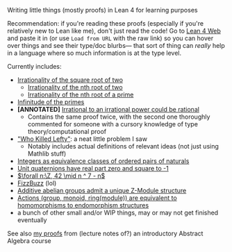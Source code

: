 Writing little things (mostly proofs) in Lean 4 for learning purposes

Recommendation: if you're reading these proofs (especially if you're relatively new to Lean like me), don't just read the code! Go to [Lean 4 Web](https://live.lean-lang.org/) and paste it in (or use `Load from URL` with the raw link) so you can hover over things and see their type/doc blurbs— that sort of thing can _really_ help in a language where so much information is at the type level.

Currently includes:
- [Irrationality of the square root of two](Misc/SqrtTwoIrrational.lean)
    - [Irrationality of the nth root of two](Misc/NrtTwoIrrational.lean)
    - [Irrationality of the nth root of a prime](Misc/NrtPrimeIrrational.lean)
- [Infinitude of the primes](Misc/InfPrimes.lean)
- **\[ANNOTATED\]** [Irrational to an irrational power could be rational](Misc/IrrationalPowIrrationalRational.lean)
    - Contains the same proof twice, with the second one thoroughly commented for someone with a cursory knowledge of type theory/computational proof
- ["Who Killed Lefty"](Misc/WhoKilledLefty.lean): a neat little problem I saw
    - Notably includes actual definitions of relevant ideas (not just using Mathlib stuff)
- [Integers as equivalence classes of ordered pairs of naturals](Misc/IntAsOrderedPairs.lean)
- [Unit quaternions have real part zero and square to -1](Misc/UnitQuaternion.lean)
- [$\forall n:\Z, 42 \mid n ^ 7 - n$](Misc/42DvdNPow7MinusN.lean)
- [FizzBuzz](Misc/FizzBuzz.lean) (lol)
- [Additive abelian groups admit a unique Z-Module structure](Misc/AddCommGroupZModule.lean)
- [Actions (group, monoid, ring(module)) are equivalent to homomorphisms to endomorphism structures](Misc/Actions.lean)
- a bunch of other small and/or WIP things, may or may not get finished eventually

See also [my proofs](https://github.com/TheCob11/PaulinIntroToAbstractAlgebra) from (lecture notes of?) an introductory Abstract Algebra course
